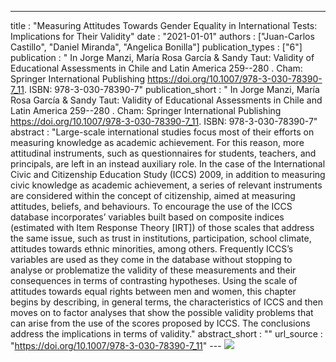 ---
title : "Measuring Attitudes Towards Gender Equality in International Tests: Implications for Their Validity"
date : "2021-01-01"
authors : ["Juan-Carlos Castillo", "Daniel Miranda", "Angelica Bonilla"]
publication_types : ["6"]
publication : " In Jorge Manzi, María Rosa García & Sandy Taut: Validity of Educational Assessments in Chile and Latin America 259--280 . Cham: Springer International Publishing https://doi.org/10.1007/978-3-030-78390-7_11. ISBN: 978-3-030-78390-7"
publication_short : " In Jorge Manzi, María Rosa García & Sandy Taut: Validity of Educational Assessments in Chile and Latin America 259--280 . Cham: Springer International Publishing https://doi.org/10.1007/978-3-030-78390-7_11. ISBN: 978-3-030-78390-7"
abstract : "Large-scale international studies focus most of their efforts on measuring knowledge as academic achievement. For this reason, more attitudinal instruments, such as questionnaires for students, teachers, and principals, are left in an instead auxiliary role. In the case of the International Civic and Citizenship Education Study (ICCS) 2009, in addition to measuring civic knowledge as academic achievement, a series of relevant instruments are considered within the concept of citizenship, aimed at measuring attitudes, beliefs, and behaviours. To encourage the use of the ICCS database incorporates’ variables built based on composite indices (estimated with Item Response Theory [IRT]) of those scales that address the same issue, such as trust in institutions, participation, school climate, attitudes towards ethnic minorities, among others. Frequently ICCS’s variables are used as they come in the database without stopping to analyse or problematize the validity of these measurements and their consequences in terms of contrasting hypotheses. Using the scale of attitudes towards equal rights between men and women, this chapter begins by describing, in general terms, the characteristics of ICCS and then moves on to factor analyses that show the possible validity problems that can arise from the use of the scores proposed by ICCS. The conclusions address the implications in terms of validity."
abstract_short : ""
url_source : "https://doi.org/10.1007/978-3-030-78390-7_11"
--- ![](https://media.springernature.com/w306/springer-static/cover-hires/book/978-3-030-78390-7)
